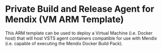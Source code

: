 # Private Build and Release Agent for Mendix (VM ARM Template)

This ARM template can be used to deploy a Virtual Machine (i.e. Docker host) that will host VSTS agent containers compatible for use with Mendix (i.e. capable of executing the Mendix Docker Build Pack). 
